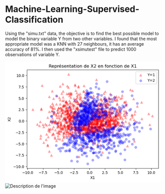 # Machine-Learning-Supervised-Classification

Using the "simu.txt" data, the objective is to find the best possible model to model the binary variable Y from two other variables.
I found that the most appropriate model was a KNN with 27 neighbours, it has an average accuracy of 81%. 
I then used the "xsimutest" file to predict 1000 observations of variable Y.


![Description de l'image](https://github.com/leocoooo/Machine-Learning---Supervised-Classification-/blob/main/output%20sur%20le%20fichier%20train.png)
![Description de l'image](chemin/vers/votre/image.jpg)
